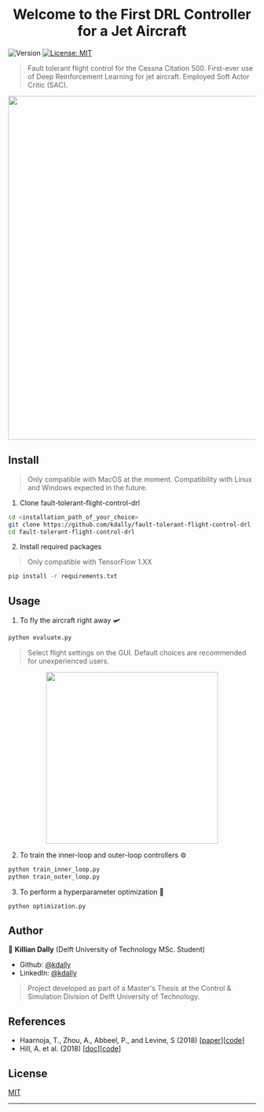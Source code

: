 <h1 align="center">Welcome to the First  DRL Controller for a Jet Aircraft </h1>
<p>
  <img alt="Version" src="https://img.shields.io/badge/version-0.1.0-blue.svg?cacheSeconds=2592000" />
  <a href="#" target="_blank">
    <img alt="License: MIT" src="https://img.shields.io/badge/License-MIT-yellow.svg" />
  </a>
</p>

> Fault tolerant flight control for the Cessna Citation 500. First-ever use of Deep Reinforcement Learning for jet aircraft. Employed Soft Actor Critic (SAC). 

<p align="center">
  <img src="https://i.ibb.co/kKqdN38/otherview-copy.png" width="700"/>
</p>


## Install
> Only compatible with MacOS at the moment. Compatibility with Linux and Windows expected in the future.

1. Clone fault-tolerant-flight-control-drl
```sh
cd <installation_path_of_your_choice>
git clone https://github.com/kdally/fault-tolerant-flight-control-drl
cd fault-tolerant-flight-control-drl
```

2. Install required packages
 > Only compatible with TensorFlow 1.XX

```sh
pip install -r requirements.txt
```

## Usage

1. To fly the aircraft right away 🛩
```sh
python evaluate.py
```

> Select flight settings on the GUI. Default choices are recommended for unexperienced users.

<p align="center">
  <img src="https://i.ibb.co/2snzpfJ/GUI.png" width="350"/>
</p>

2. To train the inner-loop and outer-loop controllers ⚙️
```sh
python train_inner_loop.py
python train_outer_loop.py
```

3. To perform a hyperparameter optimization 🎯
```sh
python optimization.py
```


## Author

👤 **Killian Dally**
(Delft University of Technology MSc. Student)
* Github: [@kdally](https://github.com/kdally)
* LinkedIn: [@kdally](https://linkedin.com/in/kdally)

> Project developed as part of a Master's Thesis at the Control & Simulation Division of Delft University of Technology.

## References

* Haarnoja, T., Zhou, A., Abbeel, P., and Levine, S (2018) [[paper](https://arxiv.org/abs/1801.01290)][[code](https://github.com/haarnoja/sac/tree/master/sac)]
* Hill, A. et al. (2018) [[doc](https://stable-baselines.readthedocs.io/)][[code](https://github.com/hill-a/stable-baselines)]


## License
[MIT](https://choosealicense.com/licenses/mit/)

***
